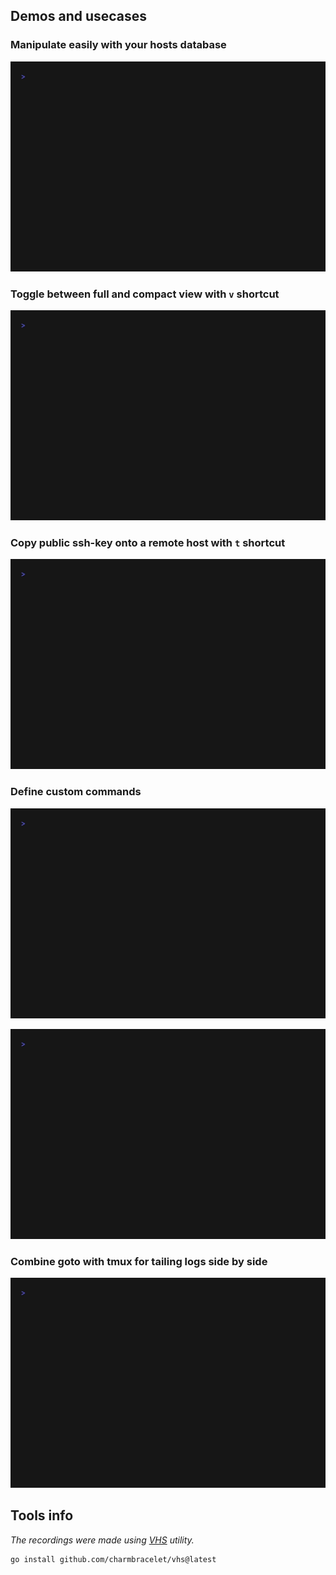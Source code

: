 ## Demos and usecases ##

### Manipulate easily with your hosts database ###

![Small demo where duplicate an existing record in goto database](duplicate_existing_record.gif)

### Toggle between full and compact view with `v` shortcut ###

![A demo where we toggle between full and compact hostlist view](toggle_between_full_and_compact_view.gif)

### Copy public ssh-key onto a remote host with `t` shortcut ###

![A demo where the public ssh key is being copied onto ssh server](copy_ssh_key.gif)

### Define custom commands ###

![A demo where we set custom configuration](use_custom_config.gif)

![A demo where we setup a socks proxy](create_proxy.gif)

### Combine goto with tmux for tailing logs side by side ###

![Small demo where we combine goto and tmux](combine_with_tmux.gif)

## Tools info ##

_The recordings were made using [VHS](https://github.com/charmbracelet/vhs) utility._

```bash
go install github.com/charmbracelet/vhs@latest
```


